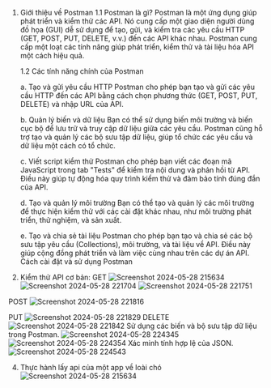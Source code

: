 1. Giới thiệu về Postman
   1.1 Postman là gì?
   Postman là một ứng dụng giúp phát triển và kiểm thử các API. Nó cung cấp một giao diện người dùng đồ họa (GUI) dễ sử dụng để tạo, gửi, và kiểm tra các yêu cầu HTTP (GET, POST, PUT, DELETE, v.v.) đến các API khác nhau. Postman cung cấp một loạt các tính năng giúp phát    triển, kiểm thử và tài liệu hóa API một cách hiệu quả.

   1.2 Các tính năng chính của Postman
   
      a. Tạo và gửi yêu cầu HTTP
         Postman cho phép bạn tạo và gửi các yêu cầu HTTP đến các API bằng cách chọn phương thức (GET, POST, PUT, DELETE) và nhập URL của API.
   
      b. Quản lý biến và dữ liệu
         Bạn có thể sử dụng biến môi trường và biến cục bộ để lưu trữ và truy cập dữ liệu giữa các yêu cầu.
         Postman cũng hỗ trợ tạo và quản lý các bộ sưu tập dữ liệu, giúp tổ chức các yêu cầu và dữ liệu một cách có tổ chức.
   
      c. Viết script kiểm thử
         Postman cho phép bạn viết các đoạn mã JavaScript trong tab "Tests" để kiểm tra nội dung và phản hồi từ API.
         Điều này giúp tự động hóa quy trình kiểm thử và đảm bảo tính đúng đắn của API.
   
      d. Tạo và quản lý môi trường
         Bạn có thể tạo và quản lý các môi trường để thực hiện kiểm thử với các cài đặt khác nhau, như môi trường phát triển, thử nghiệm, và sản xuất.
   
      e. Tạo và chia sẻ tài liệu
         Postman cho phép bạn tạo và chia sẻ các bộ sưu tập yêu cầu (Collections), môi trường, và tài liệu về API.
         Điều này giúp cộng đồng phát triển và làm việc cùng nhau trên các dự án API.
         Cách cài đặt và sử dụng Postman

3. Kiểm thử API cơ bản:
GET
![Screenshot 2024-05-28 215634](https://github.com/BuiViet713/postman1/assets/96609682/d81e439c-e280-4d83-b8e7-2f6eacd2fa58)
![Screenshot 2024-05-28 221704](https://github.com/BuiViet713/postman1/assets/96609682/ac599404-265f-4701-90de-662304a1def8)
![Screenshot 2024-05-28 221751](https://github.com/BuiViet713/postman1/assets/96609682/03384c05-3054-47d0-a9c9-3fcf18c71947)

POST 
![Screenshot 2024-05-28 221816](https://github.com/BuiViet713/postman1/assets/96609682/5fff8a58-4739-4602-9c73-79ae86853700)

PUT
![Screenshot 2024-05-28 221829](https://github.com/BuiViet713/postman1/assets/96609682/bfdcd7d7-b96a-48ae-82fd-63b77b4cf063)
DELETE ![Screenshot 2024-05-28 221842](https://github.com/BuiViet713/postman1/assets/96609682/751967c7-a975-4947-b0fc-6fa5fc94dab9)
Sử dụng các biến và bộ sưu tập dữ liệu trong Postman. 
![Screenshot 2024-05-28 224345](https://github.com/BuiViet713/postman1/assets/96609682/6b58c7f9-4532-4361-9292-f126187d0fab)
![Screenshot 2024-05-28 224354](https://github.com/BuiViet713/postman1/assets/96609682/58908ad1-61b5-455f-b83d-659ba76debdd)
Xác minh tính hợp lệ của JSON.
![Screenshot 2024-05-28 224543](https://github.com/BuiViet713/postman1/assets/96609682/3e654acc-1af5-452d-b1d9-eefb18337d0e)


4. Thực hành lấy api của một app về loài chó
![Screenshot 2024-05-28 215634](https://github.com/BuiViet713/postman1/assets/96609682/cafec14e-0a91-4fd5-8ed4-28d1c2eeba19)
   
